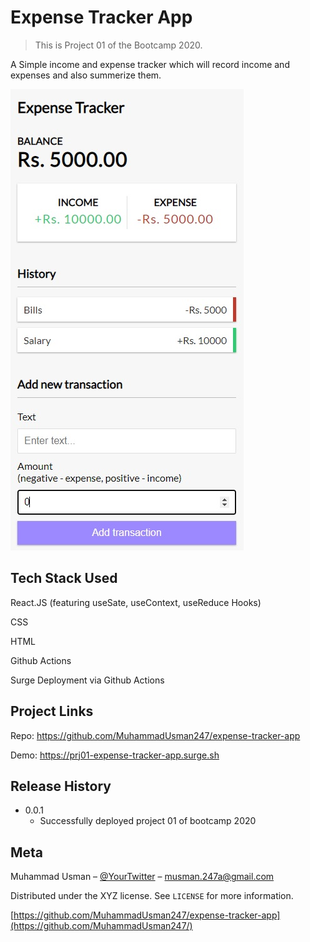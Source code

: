 # Expense Tracker App
> This is Project 01 of the Bootcamp 2020.

A Simple income and expense tracker which will record income and expenses and also summerize them.

![](expense-tracker-app-screenshot.jpg)


## Tech Stack Used

React.JS (featuring useSate, useContext, useReduce Hooks)

CSS

HTML

Github Actions

Surge Deployment via Github Actions


## Project Links


Repo: https://github.com/MuhammadUsman247/expense-tracker-app

Demo: https://prj01-expense-tracker-app.surge.sh


## Release History

* 0.0.1
    * Successfully deployed project 01 of bootcamp 2020

## Meta

Muhammad Usman – [@YourTwitter](https://twitter.com/murh279) – musman.247a@gmail.com

Distributed under the XYZ license. See ``LICENSE`` for more information.

[https://github.com/MuhammadUsman247/expense-tracker-app](https://github.com/MuhammadUsman247/)
